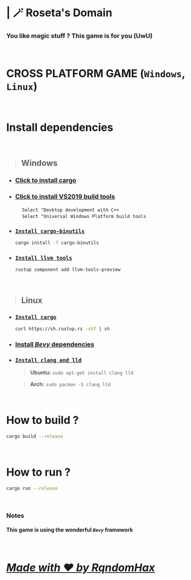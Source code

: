 # | **🪄 Roseta's Domain**

### You like magic stuff ? This game is for you (UwU)

<br>

# **CROSS PLATFORM GAME** (`Windows`, `Linux`)

<br>

# Install dependencies

<br>

> ## Windows

- ### <u><a href="https://win.rustup.rs/">Click to install cargo</a></u>
- ### <u><a href="https://visualstudio.microsoft.com/thank-you-downloading-visual-studio/?sku=BuildTools&rel=16">Click to install VS2019 build tools</a></u>
    &emsp; `Select "Desktop development with C++`<br>
    &emsp; `Select "Universal Windows Platform build tools`
- ### <u>`Install cargo-binutils`</u>
    ```bash
    cargo install -f cargo-binutils
    ```
- ### <u>`Install llvm tools`</u>
    ```bash
    rustup component add llvm-tools-preview
    ```

<br>

> ## Linux

- ### <u>`Install cargo`</u>
    ```bash
    curl https://sh.rustup.rs -sSf | sh
    ```
- ### <u><a href="https://github.com/bevyengine/bevy/blob/main/docs/linux_dependencies.md">Install _**Bevy**_ dependencies</a></u>
- ### <u>`Install clang and lld`</u>
    > **Ubuntu:** ``sudo apt-get install clang lld``

    > **Arch:** ``sudo pacman -S clang lld``

<br>

# How to build ? 

```bash
cargo build --release
```

<br>

# How to run ?

```bash
cargo run --release
```

<br>

### Notes

#### This game is using the wonderful *`Bevy`* framework

<br>

# <u>_**Made with ❤️ by RqndomHax**_</u>
